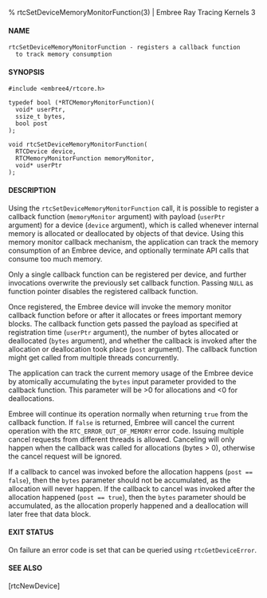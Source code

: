 % rtcSetDeviceMemoryMonitorFunction(3) | Embree Ray Tracing Kernels 3

#### NAME

    rtcSetDeviceMemoryMonitorFunction - registers a callback function
      to track memory consumption

#### SYNOPSIS

    #include <embree4/rtcore.h>

    typedef bool (*RTCMemoryMonitorFunction)(
      void* userPtr,
      ssize_t bytes,
      bool post
    );

    void rtcSetDeviceMemoryMonitorFunction(
      RTCDevice device,
      RTCMemoryMonitorFunction memoryMonitor,
      void* userPtr
    );

#### DESCRIPTION

Using the `rtcSetDeviceMemoryMonitorFunction` call, it is possible to
register a callback function (`memoryMonitor` argument) with payload
(`userPtr` argument) for a device (`device` argument), which is called
whenever internal memory is allocated or deallocated by objects of that
device. Using this memory monitor callback mechanism, the application
can track the memory consumption of an Embree device, and optionally
terminate API calls that consume too much memory.

Only a single callback function can be registered per device, and
further invocations overwrite the previously set callback function.
Passing `NULL` as function pointer disables the registered callback
function.

Once registered, the Embree device will invoke the memory monitor
callback function before or after it allocates or frees important
memory blocks. The callback function gets passed the payload as
specified at registration time (`userPtr` argument), the number of
bytes allocated or deallocated (`bytes` argument), and whether the
callback is invoked after the allocation or deallocation took place
(`post` argument). The callback function might get called from
multiple threads concurrently.

The application can track the current memory usage of the Embree
device by atomically accumulating the `bytes` input parameter provided
to the callback function. This parameter will be >0 for allocations
and <0 for deallocations.

Embree will continue its operation normally when returning `true` from
the callback function. If `false` is returned, Embree will cancel the
current operation with the `RTC_ERROR_OUT_OF_MEMORY` error
code. Issuing multiple cancel requests from different threads is
allowed. Canceling will only happen when the callback was called for
allocations (bytes > 0), otherwise the cancel request will be ignored.

If a callback to cancel was invoked before the allocation happens
(`post == false`), then the `bytes` parameter should not be
accumulated, as the allocation will never happen. If the callback to
cancel was invoked after the allocation happened (`post == true`),
then the `bytes` parameter should be accumulated, as the allocation
properly happened and a deallocation will later free that data block.

#### EXIT STATUS

On failure an error code is set that can be queried using
`rtcGetDeviceError`.

#### SEE ALSO

[rtcNewDevice]

